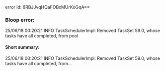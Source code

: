error id: 6RBJJvqHQaFOBxMUrKoGqA==
### Bloop error:

25/06/18 00:20:21 INFO TaskSchedulerImpl: Removed TaskSet 59.0, whose tasks have all completed, from pool
#### Short summary: 

25/06/18 00:20:21 INFO TaskSchedulerImpl: Removed TaskSet 59.0, whose tasks have all completed, from...